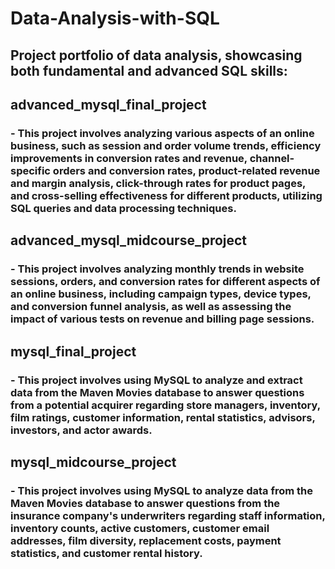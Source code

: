 # Data-Analysis-with-SQL
## Project portfolio of data analysis, showcasing both fundamental and advanced SQL skills:
## advanced_mysql_final_project
### - This project involves analyzing various aspects of an online business, such as session and order volume trends, efficiency improvements in conversion rates and revenue, channel-specific orders and conversion rates, product-related revenue and margin analysis, click-through rates for product pages, and cross-selling effectiveness for different products, utilizing SQL queries and data processing techniques.
## advanced_mysql_midcourse_project
### - This project involves analyzing monthly trends in website sessions, orders, and conversion rates for different aspects of an online business, including campaign types, device types, and conversion funnel analysis, as well as assessing the impact of various tests on revenue and billing page sessions.
## mysql_final_project
### - This project involves using MySQL to analyze and extract data from the Maven Movies database to answer questions from a potential acquirer regarding store managers, inventory, film ratings, customer information, rental statistics, advisors, investors, and actor awards.
## mysql_midcourse_project
### - This project involves using MySQL to analyze data from the Maven Movies database to answer questions from the insurance company's underwriters regarding staff information, inventory counts, active customers, customer email addresses, film diversity, replacement costs, payment statistics, and customer rental history.
